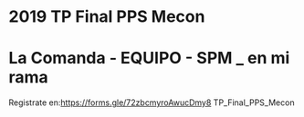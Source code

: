 # 2019 TP Final PPS Mecon 

# La Comanda - EQUIPO - SPM _ en mi rama

Registrate en:https://forms.gle/72zbcmyroAwucDmy8
TP_Final_PPS_Mecon
